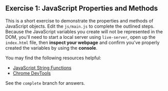 ## Exercise 1: JavaScript Properties and Methods

This is a short exercise to demonstrate the properties and methods of JavaScript objects. Edit the `js/main.js` to complete the outlined steps. Because the JavaScript variables you create will not be represented in the DOM, you'll need to start a local server using `live-server`, open up the `index.html` file, then **inspect your webpage** and confirm you've properly created the variables by using the **console**.

You may find the following resources helpful:

- [JavaScript String Functions](http://www.w3schools.com/js/js_string_methods.asp)
- [Chrome DevTools](https://developer.chrome.com/devtools)

See the `complete` branch for answers.
